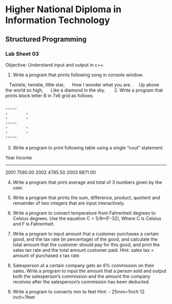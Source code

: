 # Higher National Diploma in Information Technology

## Structured Programming

### Lab Sheet 03


Objective: Understand input and output in c++.

1. Write a program that prints following song in console window.

    Twinkle, twinkle, little star,
     How I wonder what you are.
     Up above the world so high,
     Like a diamond in the sky.
     
2. Write a program that prints block letter B in 7x6 grid as follows.

```c

*****
*        *
*        *
*****
*        *
*        *
*****

```

3. Write a program to print following table using a single “cout” statement.

Year		Income
____		______
2001		7580.00
2002		4785.50
2003		9871.00

4. Write a program that print average and total of 3 numbers given by the user.

5. Write a program that prints the sum, difference, product, quotient and remainder of two integers that are input interactively.

6. Write a program to convert temperature from Fahrenheit degrees to Celsius degrees. 
Use the equation C = 5/9*(F-32), Where C is Celsius and F is Fahrenheit.

7. Write a program to input amount that a customer purchases a certain good, and the tax rate (in percentage) of the good, and calculate the total amount that the customer should pay for this good, and print the sales tax rate and the total amount customer paid.
Hint: sales tax = amount of purchased x tax rate.

8. Salesperson at a certain company gets an 8% commission on their sales. Write a program to input the amount that a person sold and output both the salesperson’s commission and the amount the company receives after the salesperson’s commission has been deducted.

9. Write a program to converts mm to feet
Hint: - 25mm=1inch
	        12 inch=1feet

